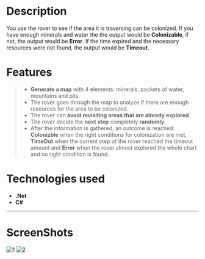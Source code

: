 # Description

You use the rover to see if the area it is traversing can be colonized.
If you have enough minerals and water the the output would be **Colonizable**, if not, the output would be **Error**.
If the time expired and the necessary resources were not found, the output would be **Timeout**.

# Features

> - **Generate a map** with 4 elements: minerals, pockets of water, mountains and pits.
> - The rover goes through the map to analyze if there are enough resources for the area to be colonized.
> - The rover can **avoid revisiting areas that are already explored**.
> - The rover decide the **next step** completely **randomly**.
> - After the information is gathered, an outcome is reached: **Colonizble** when the right conditions for colonization are met, **TimeOut** when the current step of the rover reached the timeout amount and **Error** when the rover almost explored the whole chart and no right condition is found.

# Technologies used
- **.Net** 
- **C#**

---

# ScreenShots
![1](https://i.ibb.co/pj8yJgM/Screenshot-2023-08-09-122856.png)
![2](https://i.ibb.co/DKNLJgZ/Screenshot-2023-08-09-122943.png)
